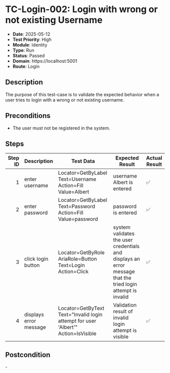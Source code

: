 # TC-Login-002: Login with wrong or not existing Username

- **Date**: 2025-05-12
- **Test Priority**: High
- **Module**: Identity
- **Type**: Run
- **Status**: Passed
- **Domain**: https://localhost:5001
- **Route**: Login

## Description

The purpose of this test-case is to validate the expected behavior when a user tries to login with a wrong or not existing username.

## Preconditions

- The user must not be registered in the system.

## Steps

<!-- STEPS:BEGIN -->
| Step ID | Description            | Test Data                                                                           | Expected Result                                                                                             | Actual Result |
| -------:| ---------------------- | ----------------------------------------------------------------------------------- | ----------------------------------------------------------------------------------------------------------- | ------------- |
| 1       | enter username         | Locator=GetByLabel Text=Username Action=Fill Value=Albert                           | username Albert is entered                                                                                  | ✅ |
| 2       | enter password         | Locator=GetByLabel Text=Password Action=Fill Value=password                         | password is entered                                                                                         | ✅ |
| 3       | click login button     | Locator=GetByRole AriaRole=Button Text=Login Action=Click                           | system validates the user credentials and displays an error message that the tried login attempt is invalid | ✅ |
| 4       | displays error message | Locator=GetByText Text=\"Invalid login attempt for user 'Albert'\" Action=IsVisible | Validation result of invalid login attempt is visible                                                       | ✅ |
<!-- STEPS:END -->

## Postcondition

\-
